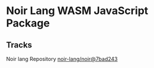 # Noir Lang WASM JavaScript Package

## Tracks
Noir lang Repository [noir-lang/noir@7bad243](https://github.com/noir-lang/noir/tree/7bad243f2da93337afdddd832dd6467c8c8ddfb2)